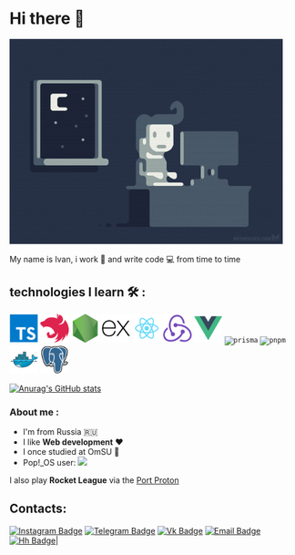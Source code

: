 # Hi there 👋

![](./programming.gif)

My name is Ivan, i work 🏢 and write code 💻 from time to time

## technologies I learn 🛠️ :

<code><img height="50" src="https://github.com/devicons/devicon/blob/master/icons/typescript/typescript-original.svg" alt="javascript"></code>
<code><img height="50" src="https://github.com/devicons/devicon/blob/master/icons/nestjs/nestjs-plain.svg" alt="nestjs"></code>
<code><img height="50" src="https://raw.githubusercontent.com/github/explore/80688e429a7d4ef2fca1e82350fe8e3517d3494d/topics/nodejs/nodejs.png" alt="nodejs"></code>
<code><img height="50" src="https://raw.githubusercontent.com/devicons/devicon/master/icons/express/express-original.svg" alt="expressjs"></code>
<code><img height="50" src="https://raw.githubusercontent.com/github/explore/80688e429a7d4ef2fca1e82350fe8e3517d3494d/topics/react/react.png" alt="react"></code>
<code><img height="50" src="https://github.com/devicons/devicon/blob/master/icons/redux/redux-original.svg" alt="docker"></code>
<code><img height="50" src="https://github.com/devicons/devicon/blob/master/icons/vuejs/vuejs-original.svg" alt="docker"></code>
<code><img height="50" src="https://res-2.cloudinary.com/crunchbase-production/image/upload/c_lpad,f_auto,q_auto:eco/rtlx0sivc7wcr75y5bkj" alt="prisma"></code>
<code><img height="50" src="https://pnpm.js.org/ru/img/pnpm-no-name-with-frame.svg" alt="pnpm"></code>
<code><img height="50" src="https://github.com/devicons/devicon/blob/master/icons/docker/docker-original.svg" alt="docker"></code>
<code><img height="50" src="https://github.com/devicons/devicon/blob/master/icons/postgresql/postgresql-original.svg" alt="postgresql"></code>


[![Anurag's GitHub stats](https://github-readme-stats.vercel.app/api?username=kitt3911&count_private=true&show_icons=true)](https://github.com/anuraghazra/github-readme-stats)

### About me :
* I'm from Russia 🇷🇺
* I like **Web development**  ❤️
* I once studied at OmSU 🏢
* Pop!_OS user: <code><img height="25" src="https://user-images.githubusercontent.com/68580920/112361064-33497a00-8cfd-11eb-9fa4-2409622b6af9.png"></code>

I also play **Rocket League** via the [Port Proton](https://portwine-linux.ru/epic-games-linux/)

## Contacts:


[![Instagram Badge](https://img.shields.io/badge/-Instagram-e4405f?style=flat-square&logo=Instagram&logoColor=white)](https://instagram.com/kitt39111/)
[![Telegram Badge](https://img.shields.io/badge/-Telegram-0088cc?style=flat-square&logo=Telegram&logoColor=white)](https://t.me/kitt3911)
[![Vk Badge](https://img.shields.io/badge/-Vkontakte-0088cc?style=flat&logo=VK&logoColor=white)](https://vk.com/kitt3911)
[![Email Badge](https://img.shields.io/badge/-Email-0088cc?style=flat&logo=Gmail&logoColor=white&color=red)](https://ivanignatenko@gmail.com)
[![Hh Badge](https://img.shields.io/badge/-HeadHunter-0088cc?style=flat&logo=Hypothesis&logoColor=white&color=red)](https://ulyanovsk.hh.ru/resume/e12eb5faff07f576bc0039ed1f4c3374777a30)|

<!--
**kitt3911/kitt3911** is a ✨ _special_ ✨ repository because its `README.md` (this file) appears on your GitHub profile.


- 🔭 I’m currently working on: **Telegram bots**
- 🌱 I’m currently learning: 
- 👯 I’m looking to collaborate on ...
- 🤔 I’m looking for help with ...
- 💬 Ask me about ...
- 📫 How to reach me: ...
- 😄 Pronouns: ...
- ⚡ Fun fact: ...
-->
